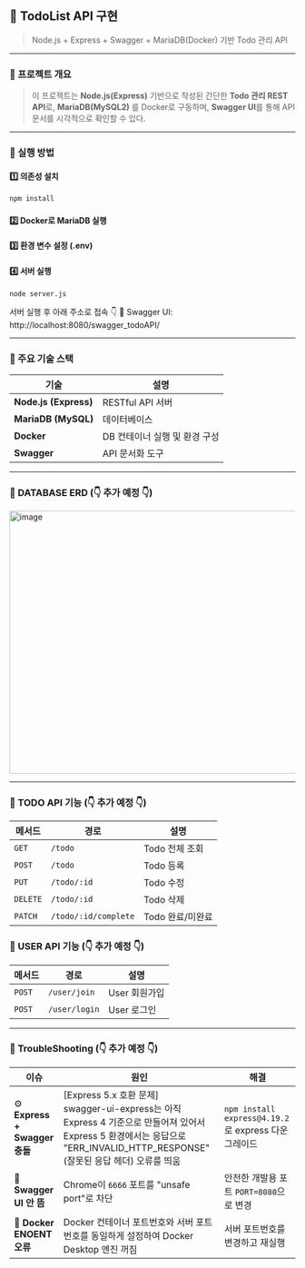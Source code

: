 ## 📝 TodoList API 구현
> Node.js + Express + Swagger + MariaDB(Docker) 기반 Todo 관리 API
---

### 📘 프로젝트 개요
>이 프로젝트는 **Node.js(Express)** 기반으로 작성된 간단한 **Todo 관리 REST API**로,
>**MariaDB(MySQL2)** 를 Docker로 구동하며, **Swagger UI**를 통해 API 문서를 시각적으로 확인할 수 있다.
---
### 🚀 실행 방법

#### 1️⃣ 의존성 설치
```bash
npm install
```
#### 2️⃣ Docker로 MariaDB 실행

#### 3️⃣ 환경 변수 설정 (.env)

#### 4️⃣ 서버 실행
```bash
node server.js
```

서버 실행 후 아래 주소로 접속 👇
📍 Swagger UI: http://localhost:8080/swagger_todoAPI/

---
### 🧩 주요 기술 스택
| 기술                    | 설명             |
| --------------------- | -------------- |
| **Node.js (Express)** | RESTful API 서버 |
| **MariaDB (MySQL)**   | 데이터베이스         |
| **Docker** | DB 컨테이너 실행 및 환경 구성 |
| **Swagger**           | API 문서화 도구     |
---
### 🔧 DATABASE ERD (👇 추가 예정 👇)

<img width="779" height="463" alt="image" src="https://github.com/user-attachments/assets/f3ab372d-0e47-4697-8d9a-f864194984b7" />

---

### 🔧 TODO API 기능 (👇 추가 예정 👇)
| 메서드      | 경로          | 설명         |
| -------- | ----------- | ---------- |
| `GET`   | `/todo`     | Todo 전체 조회 |
| `POST`   | `/todo`     | Todo 등록    |
| `PUT`    | `/todo/:id` | Todo 수정    |
| `DELETE`   | `/todo/:id`     | Todo 삭제  |
| `PATCH`   | `/todo/:id/complete`  | Todo 완료/미완료  |

### 🔧 USER API 기능 (👇 추가 예정 👇)
| 메서드      | 경로          | 설명         |
| -------- | ----------- | ---------- |
| `POST`   | `/user/join`     | User 회원가입 |
| `POST`   | `/user/login`    | User 로그인   |

---
### 🧠 TroubleShooting (👇 추가 예정 👇)
| 이슈                          | 원인                    | 해결                                              |
| --------------------------- | --------------------- | ----------------------------------------------- |
| ⚙️ **Express + Swagger 충돌** | [Express 5.x 호환 문제]<br> swagger-ui-express는 아직 Express 4 기준으로 만들어져 있어서  Express 5 환경에서는 응답으로 "ERR_INVALID_HTTP_RESPONSE" (잘못된 응답 헤더) 오류를 띄움 | `npm install express@4.19.2` 로 express 다운그레이드  |
| 🚫 **Swagger UI 안 뜸**       | Chrome이 `6666` 포트를 "unsafe port"로 차단 | 안전한 개발용 포트 `PORT=8080`으로 변경  |                                             |
| 🐋 **Docker ENOENT 오류**     | Docker 컨테이너 포트번호와 서버 포트번호를 동일하게 설정하여 Docker Desktop 엔진 꺼짐  | 서버 포트번호를 변경하고 재실행   |
